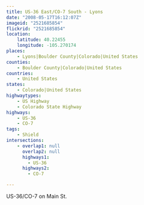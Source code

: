 ```yaml
---
title: US-36 East/CO-7 South - Lyons
date: "2008-05-17T16:12:07Z"
imageid: "2521685854"
flickrid: "2521685854"
location:
    latitude: 40.22455
    longitude: -105.270174
places:
    - Lyons|Boulder County|Colorado|United States
counties:
    - Boulder County|Colorado|United States
countries:
    - United States
states:
    - Colorado|United States
highwaytypes:
    - US Highway
    - Colorado State Highway
highways:
    - US-36
    - CO-7
tags:
    - Shield
intersections:
    - overlap1: null
      overlap2: null
      highways1:
        - US-36
      highways2:
        - CO-7

---
```

US-36/CO-7 on Main St.